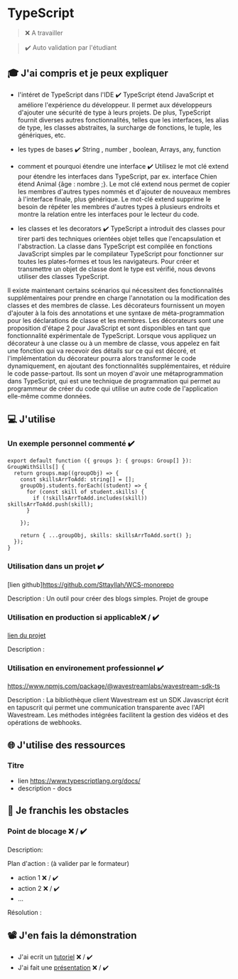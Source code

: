 # TypeScript

> ❌ A travailler

> ✔️ Auto validation par l'étudiant

## 🎓 J'ai compris et je peux expliquer

- l'intéret de TypeScript dans l'IDE ✔️
  TypeScript étend JavaScript et améliore l'expérience du développeur. Il permet aux développeurs d'ajouter une sécurité de type à leurs projets. De plus, TypeScript fournit diverses autres fonctionnalités, telles que les interfaces, les alias de type, les classes abstraites, la surcharge de fonctions, le tuple, les génériques, etc.

- les types de bases ✔️
  String , number , boolean, Arrays, any, function

- comment et pourquoi étendre une interface ✔️
  Utilisez le mot clé extend pour étendre les interfaces dans TypeScript, par ex. interface Chien étend Animal {âge : nombre ;}. Le mot clé extend nous permet de copier les membres d'autres types nommés et d'ajouter de nouveaux membres à l'interface finale, plus générique. Le mot-clé extend supprime le besoin de répéter les membres d'autres types à plusieurs endroits et montre la relation entre les interfaces pour le lecteur du code.

- les classes et les decorators ✔️
  TypeScript a introduit des classes pour tirer parti des techniques orientées objet telles que l'encapsulation et l'abstraction. La classe dans TypeScript est compilée en fonctions JavaScript simples par le compilateur TypeScript pour fonctionner sur toutes les plates-formes et tous les navigateurs. Pour créer et transmettre un objet de classe dont le type est vérifié, nous devons utiliser des classes TypeScript.

Il existe maintenant certains scénarios qui nécessitent des fonctionnalités supplémentaires pour prendre en charge l'annotation ou la modification des classes et des membres de classe. Les décorateurs fournissent un moyen d'ajouter à la fois des annotations et une syntaxe de méta-programmation pour les déclarations de classe et les membres. Les décorateurs sont une proposition d'étape 2 pour JavaScript et sont disponibles en tant que fonctionnalité expérimentale de TypeScript. Lorsque vous appliquez un décorateur à une classe ou à un membre de classe, vous appelez en fait une fonction qui va recevoir des détails sur ce qui est décoré, et l'implémentation du décorateur pourra alors transformer le code dynamiquement, en ajoutant des fonctionnalités supplémentaires, et réduire le code passe-partout. Ils sont un moyen d'avoir une métaprogrammation dans TypeScript, qui est une technique de programmation qui permet au programmeur de créer du code qui utilise un autre code de l'application elle-même comme données.

## 💻 J'utilise

### Un exemple personnel commenté ✔️

```
export default function ({ groups }: { groups: Group[] }): GroupWithSills[] {
  return groups.map((groupObj) => {
    const skillsArrToAdd: string[] = [];
    groupObj.students.forEach((student) => {
      for (const skill of student.skills) {
        if (!skillsArrToAdd.includes(skill)) skillsArrToAdd.push(skill);
      }

    });

    return { ...groupObj, skills: skillsArrToAdd.sort() };
  });
}
```

### Utilisation dans un projet ✔️

[lien github]https://github.com/Sttayllah/WCS-monorepo

Description : Un outil pour créer des blogs simples. Projet de groupe

### Utilisation en production si applicable❌ / ✔️

[lien du projet](...)

Description :

### Utilisation en environement professionnel ✔️

https://www.npmjs.com/package/@wavestreamlabs/wavestream-sdk-ts

Description : La bibliothèque client Wavestream est un SDK Javascript écrit en tapuscrit qui permet une communication transparente avec l'API Wavestream. Les méthodes intégrées facilitent la gestion des vidéos et des opérations de webhooks.

## 🌐 J'utilise des ressources

### Titre

- lien https://www.typescriptlang.org/docs/
- description - docs

## 🚧 Je franchis les obstacles

### Point de blocage ❌ / ✔️

Description:

Plan d'action : (à valider par le formateur)

- action 1 ❌ / ✔️
- action 2 ❌ / ✔️
- ...

Résolution :

## 📽️ J'en fais la démonstration

- J'ai ecrit un [tutoriel](...) ❌ / ✔️
- J'ai fait une [présentation](...) ❌ / ✔️
